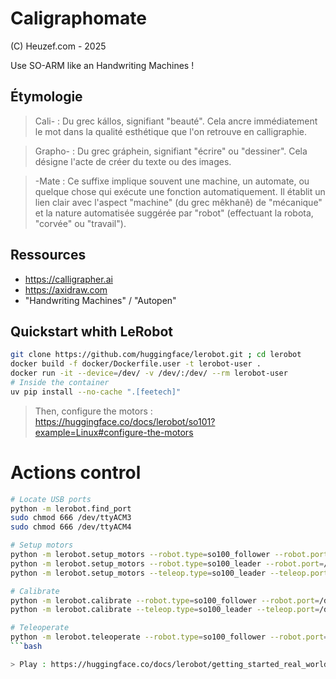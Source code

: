 # Caligraphomate
(C) Heuzef.com - 2025

Use SO-ARM like an Handwriting Machines !

## Étymologie
> Cali- : Du grec kállos, signifiant "beauté". Cela ancre immédiatement le mot dans la qualité esthétique que l'on retrouve en calligraphie.

> Grapho- : Du grec gráphein, signifiant "écrire" ou "dessiner". Cela désigne l'acte de créer du texte ou des images.

> -Mate : Ce suffixe implique souvent une machine, un automate, ou quelque chose qui exécute une fonction automatiquement. Il établit un lien clair avec l'aspect "machine" (du grec mêkhanê) de "mécanique" et la nature automatisée suggérée par "robot" (effectuant la robota, "corvée" ou "travail").

## Ressources
* https://calligrapher.ai
* https://axidraw.com
* "Handwriting Machines" / "Autopen"

## Quickstart whith LeRobot
```bash
git clone https://github.com/huggingface/lerobot.git ; cd lerobot
docker build -f docker/Dockerfile.user -t lerobot-user .
docker run -it --device=/dev/ -v /dev/:/dev/ --rm lerobot-user
# Inside the container
uv pip install --no-cache ".[feetech]"
```

> Then, configure the motors : https://huggingface.co/docs/lerobot/so101?example=Linux#configure-the-motors

# Actions control

```bash
# Locate USB ports
python -m lerobot.find_port
sudo chmod 666 /dev/ttyACM3
sudo chmod 666 /dev/ttyACM4

# Setup motors
python -m lerobot.setup_motors --robot.type=so100_follower --robot.port=/dev/ttyACM4
python -m lerobot.setup_motors --robot.type=so100_leader --robot.port=/dev/ttyACM3
python -m lerobot.setup_motors --teleop.type=so100_leader --teleop.port=/dev/ttyACM3

# Calibrate
python -m lerobot.calibrate --robot.type=so100_follower --robot.port=/dev/ttyACM4 --robot.id=follower_arm
python -m lerobot.calibrate --teleop.type=so100_leader --teleop.port=/dev/ttyACM3 --teleop.id=leader_arm

# Teleoperate
python -m lerobot.teleoperate --robot.type=so100_follower --robot.port=/dev/ttyACM4 --robot.id=follower_arm --teleop.type=so100_leader --teleop.port=/dev/ttyACM3 --teleop.id=leader_arm
```bash

> Play : https://huggingface.co/docs/lerobot/getting_started_real_world_robot